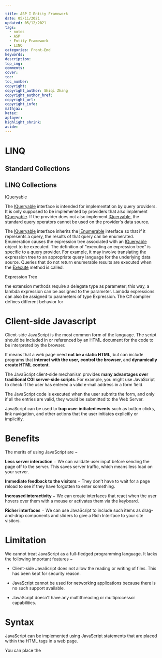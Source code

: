 ```yaml
---

title: ASP I Entity Framework
date: 05/11/2021
updated: 05/12/2021
tags: 
  - notes
  - ASP
  - Entity Framework
  - LINQ
categories: Front-End
keywords: 
description: 
top_img: 
comments: 
cover: 
toc: 
toc_number: 
copyright:
copyright_author: Shiqi Zhang
copyright_author_href:
copyright_url:
copyright_info:
mathjax:
katex:
aplayer:
highlight_shrink:
aside:
---
```


# LINQ

## Standard Collections

## LINQ Collections

IQueryable

The [IQueryable](https://docs.microsoft.com/en-us/dotnet/api/system.linq.iqueryable?view=net-5.0) interface is intended for implementation by query providers. It is only supposed to be implemented by providers that also implement [IQueryable](https://docs.microsoft.com/en-us/dotnet/api/system.linq.iqueryable-1?view=net-5.0). If the provider does not also implement [IQueryable](https://docs.microsoft.com/en-us/dotnet/api/system.linq.iqueryable-1?view=net-5.0), the standard query operators cannot be used on the provider's data source.

The [IQueryable](https://docs.microsoft.com/en-us/dotnet/api/system.linq.iqueryable?view=net-5.0) interface inherits the [IEnumerable](https://docs.microsoft.com/en-us/dotnet/api/system.collections.ienumerable?view=net-5.0) interface so that if it represents a query, the results of that query can be enumerated. Enumeration causes the expression tree associated with an [IQueryable](https://docs.microsoft.com/en-us/dotnet/api/system.linq.iqueryable?view=net-5.0) object to be executed. The definition of "executing an expression tree" is specific to a query provider. For example, it may involve translating the expression tree to an appropriate query language for the underlying data source. Queries that do not return enumerable results are executed when the [Execute](https://docs.microsoft.com/en-us/dotnet/api/system.linq.iqueryprovider.execute?view=net-5.0) method is called.

Expression Tree

the extension methods require a delegate type as parameter; this way, a lambda expression can be assigned to the parameter. Lambda expressions can also be assigned to parameters of type Expression<T>. The C# compiler defines different behavior for

# Client-side Javascript

Client-side JavaScript is the most common form of the language. The script should be included in or referenced by an HTML document for the code to be interpreted by the browser.

It means that a web page need **not be a static HTML**, but can include programs that **interact with the user,** **control the browser,** and **dynamically create HTML content**.

The JavaScript client-side mechanism provides **many advantages over traditional CGI server-side scripts**. For example, you might use JavaScript to check if the user has entered a valid e-mail address in a form field.

The JavaScript code is executed when the user submits the form, and only if all the entries are valid, they would be submitted to the Web Server.

JavaScript can be used to **trap user-initiated events** such as button clicks, link navigation, and other actions that the user initiates explicitly or implicitly.



# Benefits

The merits of using JavaScript are −

**Less server interaction** − We can validate user input before sending the page off to the server. This saves server traffic, which means less load on your server.

**Immediate feedback to the visitors** − They don't have to wait for a page reload to see if they have forgotten to enter something.

**Increased interactivity** − We can create interfaces that react when the user hovers over them with a mouse or activates them via the keyboard.

**Richer interfaces** − We can use JavaScript to include such items as drag-and-drop components and sliders to give a Rich Interface to your site visitors.

# Limitation

We cannot treat JavaScript as a full-fledged programming language. It lacks the following important features −

- Client-side JavaScript does not allow the reading or writing of files. This has been kept for security reason.

- JavaScript cannot be used for networking applications because there is no such support available.

- JavaScript doesn't have any multithreading or multiprocessor capabilities.

# Syntax

JavaScript can be implemented using JavaScript statements that are placed within the **<script>... </script>** HTML tags in a web page.

You can place the **<script>** tags, containing your JavaScript, anywhere within your web page, but it is normally recommended that you should keep it within the **<head>** tags.

The <script> tag alerts the browser program to start interpreting all the text between these tags as a script. A simple syntax of your JavaScript will appear as follows.



# Event



# Javascript Standard built-in objects

## Global Objects

1. [parseFloat()](https://developer.mozilla.org/en-US/docs/Web/JavaScript/Reference/Global_Objects/parseFloat)



## String

1. [String.prototype.slice()](https://developer.mozilla.org/en-US/docs/Web/JavaScript/Reference/Global_Objects/String/slice)
2. [String.prototype.split()](https://developer.mozilla.org/en-US/docs/Web/JavaScript/Reference/Global_Objects/String/split)

## JSON

JSON objects are surrounded by curly braces {}.

JSON objects are written in key/value pairs.

Keys must be strings, and values must be a valid JSON data type (string, number, object, array, boolean or null).

Keys and values are separated by a colon.

Each key/value pair is separated by a comma.

## RegExp

   ```
   const re = /[a-zA-Z0-9.]*@[a-zA-Z0-9]*\.[a-zA-Z0-9]*/is
   
   console.log(re.test("adad2123.213.132ads@gmailco.m"));
   ```

## Expressions and operators

1. [Remainder (%)](https://developer.mozilla.org/en-US/docs/Web/JavaScript/Reference/Operators/Remainder)

   ```javascript
   console.log(12 % 5);
   // expected output: 2
   
   console.log(-12 % 5);
   // expected output: -2
   
   console.log(4 % 2);
   // expected output: 0
   
   console.log(-4 % 2);
   // expected output: -0
   ```

   

## Object

1. Object to an array

   1. Object.entries()
   2. Object.keys()
   3. Object.values()

2. Objecy copy

   ```javascript
      const person = {
          firstName: 'John',
          lastName: 'Doe'
      };
      
      
      // using spread ...
      let p1 = {
          ...person
      };
      
      // using  Object.assign() method
      let p2 = Object.assign({}, person);
      
      // using JSON
      let p3 = JSON.parse(JSON.stringify(person));
   ```




# Javascript Statements and Declaration

1. [for...in](https://developer.mozilla.org/en-US/docs/Web/JavaScript/Reference/Statements/for...in)

 ```
   const object = { 2: 'wa', b: 2, c: 3 };
   
   for (const property in object) {
     console.log(`${property}: ${object[property]}`);
   }
   
   // "2: wa"
   // "b: 2"
   // "c: 3"
   
 ```

2. let vs [const](https://developer.mozilla.org/en-US/docs/Web/JavaScript/Reference/Statements/const) vs var

 ```javascript
   /* Constants are block-scoped, much like variables declared using the let keyword. The value of a constant can't be changed through reassignment, and it can't be redeclared.*/
    const number = 42;
 
 try {
   number = 99;
 } catch (err) {
   console.log(err);
   // expected output: TypeError: invalid assignment to const `number'
   // Note - error messages will vary depending on browser
 }
 
 console.log(number);
 // expected output: 42
 
 //The var statement declares a function-scoped or globally-scoped variable, optionally initializing it to a value.
 
 var x = 1;
 
 if (x === 1) {
   var x = 2;
 
   console.log(x);
   // expected output: 2
 }
 
 console.log(x);
 // expected output: 2
 
 //The let statement declares a block-scoped local variable, optionally initializing it to a value.
 
 let x = 1;
 
 if (x === 1) {
   let x = 2;
 
   console.log(x);
   // expected output: 2
 }
 
 console.log(x);
 // expected output: 1
 
 ```

3. [async function](https://developer.mozilla.org/en-US/docs/Web/JavaScript/Reference/Statements/async_function)
4. [export](https://developer.mozilla.org/en-US/docs/Web/JavaScript/Reference/Statements/export)

**JS is not strong type**



Local scope : use let keyword to create a variable(ES 6), a local scope variable can be accessed online inside its scope. it means only inside the {} brackets where the variable is created



Functional scope: use var keyword to create a variable. it can be created and accessed anywhere inside a function 

press table twice auto generate for loop 



Global scope





Js 

a=10

b="10"

a == b True

a === b False

1==true true

'' == null false

On the console

\> 10 + 20 

\< 30



DOM 

Document Object Model

# \`  diff  "

```javascript
console.log(`The students is ${students}`)

Array Three constructor

array

let a=new Array(5) // the size will be adjusted if you push one more element to the array

let b = new Array("IT","HR")

let c = ["MS","FB","TW",""]

let d = [];

d.push("China"); //add an element at the end of an array
d.unshift("Antra")// add an element at the start of an array
// pop remove the element at the end
// shift remove the element at the front
```

# callback

pass a function to another function as a parameter

=> arrow operator 

// callback hell

//promises

```javascript
let p = new Promise(function (resolve, reject) {
    
    resolve("This promise is resolved");
    //reject("Some error has occured");

});
p.then(function (data) {
    console.log(data);
}).catch(function (e) {
    console.log(e);
})


```

Javascript.info for javascript learning

https://javascript.info/async
promise vs Observable

Modules

Export/Import

